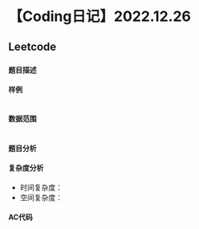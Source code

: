 # 【Coding日记】2022.12.26

## Leetcode

### 

#### 题目描述



#### 样例

```

```

#### 数据范围

```

```

#### 题目分析



#### 复杂度分析

- 时间复杂度：
- 空间复杂度：

#### AC代码

```cpp

```

